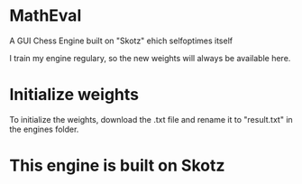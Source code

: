 # MathEval
A GUI Chess Engine built on "Skotz" ehich selfoptimes itself

I train my engine regulary, so the new weights will always be available here. 

# Initialize weights
To initialize the weights, download the .txt file and rename it to "result.txt" in the engines folder.

# This engine is built on Skotz
